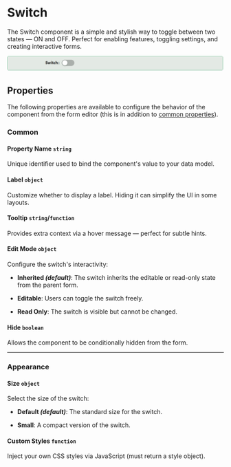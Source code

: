 # Switch

The Switch component is a simple and stylish way to toggle between two states — ON and OFF. Perfect for enabling features, toggling settings, and creating interactive forms.

![Image](../data-entry/images/switch.png)

## **Properties**

The following properties are available to configure the behavior of the component from the form editor (this is in addition to [common properties](/docs/front-end-basics/form-components/common-component-properties)).

### Common

#### **Property Name** ``string``

Unique identifier used to bind the component's value to your data model.

#### **Label** ``object``

Customize whether to display a label. Hiding it can simplify the UI in some layouts.

#### **Tooltip**  ``string``/``function``

Provides extra context via a hover message — perfect for subtle hints.

#### **Edit Mode**  ``object``

Configure the switch's interactivity:

- **Inherited *(default)***: The switch inherits the editable or read-only state from the parent form.

- **Editable**: Users can toggle the switch freely.

- **Read Only**: The switch is visible but cannot be changed.


#### **Hide** ``boolean``

Allows the component to be conditionally hidden from the form.

___

### Appearance

#### **Size** ``object``

Select the size of the switch:

- **Default *(default)***: The standard size for the switch.

- **Small**: A compact version of the switch.

####  **Custom Styles** ``function``

Inject your own CSS styles via JavaScript (must return a style object).